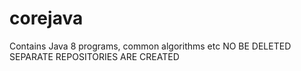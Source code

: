 # corejava
Contains Java 8 programs, common algorithms etc
NO BE DELETED
SEPARATE REPOSITORIES ARE CREATED
